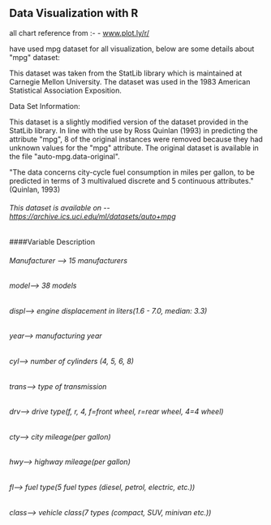 ## Data Visualization with R 
all chart reference from :- - www.plot.ly/r/



have used mpg dataset for all visualization, below are some details about "mpg" dataset:

This dataset was taken from the StatLib library which is maintained at Carnegie Mellon University. The dataset was used in the 1983 American Statistical Association Exposition.

Data Set Information:

This dataset is a slightly modified version of the dataset provided in the StatLib library. In line with the use by Ross Quinlan (1993) in predicting the attribute "mpg", 8 of the original instances were removed because they had unknown values for the "mpg" attribute. The original dataset is available in the file "auto-mpg.data-original". 

"The data concerns city-cycle fuel consumption in miles per gallon, to be predicted in terms of 3 multivalued discrete and 5 continuous attributes." (Quinlan, 1993)

###### This dataset is available on -- https://archive.ics.uci.edu/ml/datasets/auto+mpg

####Variable	    Description
###### Manufacturer -->	15 manufacturers
###### model-->		38 models 
###### displ-->		engine displacement in liters(1.6 - 7.0, median: 3.3)
###### year-->		manufacturing year
###### cyl-->		number of cylinders (4, 5, 6, 8)
###### trans-->		type of transmission
###### drv-->		drive type(f, r, 4, f=front wheel, r=rear wheel, 4=4 wheel)
###### cty-->		city mileage(per gallon)
###### hwy-->		highway mileage(per gallon)
###### fl-->		fuel type(5 fuel types (diesel, petrol, electric, etc.))
###### class-->		vehicle class(7 types (compact, SUV, minivan etc.))
